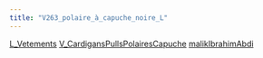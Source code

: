 ```yaml
---
title: "V263_polaire_à_capuche_noire_L"
---
```


[L_Vetements](notes/equipements/L_Vetements.md) [V_CardigansPullsPolairesCapuche](V_CardigansPullsPolairesCapuche.md) [malikIbrahimAbdi](notes/utilisateurs/beneficiaires/malikIbrahimAbdi.md)